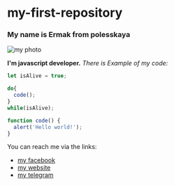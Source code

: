 # my-first-repository
### My name is Ermak from polesskaya

![my photo](http://mozlicey.by/files/data/2023-2024/2023-09-29/01.jpg)


**I'm javascript developer.**
*There is Example of my code:*
```javascript
let isAlive = true;

do{
  code();
}
while(isAlive);

function code() {
  alert('Hello world!');
}
```

You can  reach me via the links:
* [my facebook](http://github.com)
* [my website](http://github.com)
* [my telegram](http://github.com)
